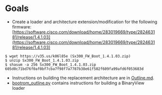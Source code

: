 # Goals

- Create a loader and architecture extension/modification for the following firmware: [https://software.cisco.com/download/home/283019669/type/282463181/release/1.4.1.03](https://software.cisco.com/download/home/283019669/type/282463181/release/1.4.1.03)

```
$ wget https://v35.us/k06l85e (Sx300_FW_Boot_1.4.1.03.zip)
$ unzip Sx300_FW_Boot_1.4.1.03.zip
$ shasum -a 256 Sx300_FW_Boot_1.4.1.03.zip
605d0c71bd76f0af0bf7cba7f98f7a7787b38e61f502f609fa99afd6f053683d
```

- Instructions on building the replacement architecture are in [Outline.md](Outline.md).
- [bootrom_outline.py](bootrom_outline.py) contains instructions for building a BinaryView loader
